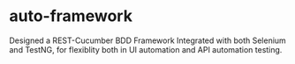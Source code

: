 # auto-framework
Designed a REST-Cucumber BDD Framework Integrated with both Selenium and TestNG, for flexiblity both in UI automation and API automation testing.
